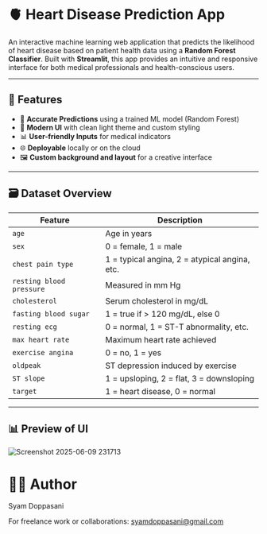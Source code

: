 # 🫀 Heart Disease Prediction App

An interactive machine learning web application that predicts the likelihood of heart disease based on patient health data using a **Random Forest Classifier**. Built with **Streamlit**, this app provides an intuitive and responsive interface for both medical professionals and health-conscious users.

---

## 📌 Features

- 🔮 **Accurate Predictions** using a trained ML model (Random Forest)
- 🎨 **Modern UI** with clean light theme and custom styling
- 📊 **User-friendly Inputs** for medical indicators
- 🌐 **Deployable** locally or on the cloud
- 🖼️ **Custom background and layout** for a creative interface

---

## 🗃️ Dataset Overview

| Feature                  | Description                                               |
|--------------------------|-----------------------------------------------------------|
| `age`                    | Age in years                                              |
| `sex`                    | 0 = female, 1 = male                                      |
| `chest pain type`        | 1 = typical angina, 2 = atypical angina, etc.            |
| `resting blood pressure` | Measured in mm Hg                                         |
| `cholesterol`            | Serum cholesterol in mg/dL                                |
| `fasting blood sugar`    | 1 = true if > 120 mg/dL, else 0                           |
| `resting ecg`            | 0 = normal, 1 = ST-T abnormality, etc.                    |
| `max heart rate`         | Maximum heart rate achieved                               |
| `exercise angina`        | 0 = no, 1 = yes                                           |
| `oldpeak`                | ST depression induced by exercise                         |
| `ST slope`               | 1 = upsloping, 2 = flat, 3 = downsloping                  |
| `target`                 | 1 = heart disease, 0 = normal                             |

---

## 📊 Preview of UI
![Screenshot 2025-06-09 231713](https://github.com/user-attachments/assets/b3dd71a9-8ac5-42db-89cf-814b81d4516b)

# 👨‍💻 Author
Syam Doppasani

For freelance work or collaborations: syamdoppasani@gmail.com
